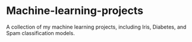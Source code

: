 # Machine-learning-projects
A collection of my machine learning projects, including Iris, Diabetes, and Spam classification models.
